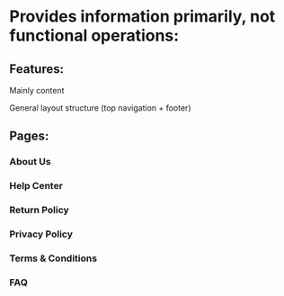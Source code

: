# Provides information primarily, not functional operations:

## Features:

Mainly content

General layout structure (top navigation + footer)

## Pages:

### About Us

### Help Center

### Return Policy

### Privacy Policy

### Terms & Conditions

### FAQ
